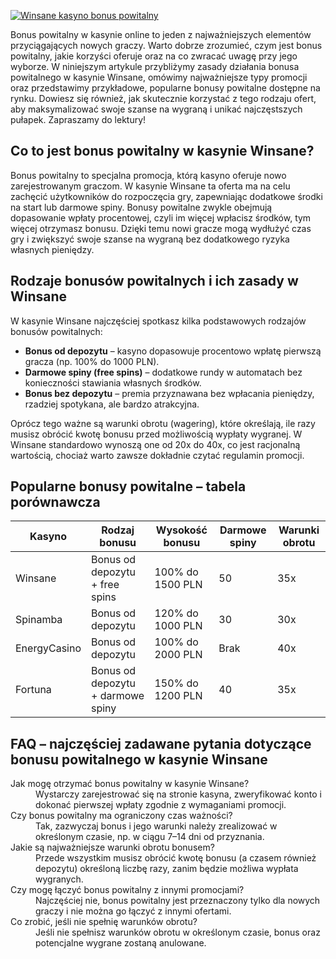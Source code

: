 [![Winsane kasyno bonus powitalny](https://123-caf.pages.dev/gitsignup.png)](https://vrmoo.ru/Bt82HjjY)

<p>Bonus powitalny w kasynie online to jeden z najważniejszych elementów przyciągających nowych graczy. Warto dobrze zrozumieć, czym jest bonus powitalny, jakie korzyści oferuje oraz na co zwracać uwagę przy jego wyborze. W niniejszym artykule przybliżymy zasady działania bonusa powitalnego w kasynie Winsane, omówimy najważniejsze typy promocji oraz przedstawimy przykładowe, popularne bonusy powitalne dostępne na rynku. Dowiesz się również, jak skutecznie korzystać z tego rodzaju ofert, aby maksymalizować swoje szanse na wygraną i unikać najczęstszych pułapek. Zapraszamy do lektury!</p>  <h2>Co to jest bonus powitalny w kasynie Winsane?</h2> <p>Bonus powitalny to specjalna promocja, którą kasyno oferuje nowo zarejestrowanym graczom. W kasynie Winsane ta oferta ma na celu zachęcić użytkowników do rozpoczęcia gry, zapewniając dodatkowe środki na start lub darmowe spiny. Bonusy powitalne zwykle obejmują dopasowanie wpłaty procentowej, czyli im więcej wpłacisz środków, tym więcej otrzymasz bonusu. Dzięki temu nowi gracze mogą wydłużyć czas gry i zwiększyć swoje szanse na wygraną bez dodatkowego ryzyka własnych pieniędzy.</p>  <h2>Rodzaje bonusów powitalnych i ich zasady w Winsane</h2> <p>W kasynie Winsane najczęściej spotkasz kilka podstawowych rodzajów bonusów powitalnych:</p> <ul>   <li><strong>Bonus od depozytu</strong> – kasyno dopasowuje procentowo wpłatę pierwszą gracza (np. 100% do 1000 PLN).</li>   <li><strong>Darmowe spiny (free spins)</strong> – dodatkowe rundy w automatach bez konieczności stawiania własnych środków.</li>   <li><strong>Bonus bez depozytu</strong> – premia przyznawana bez wpłacania pieniędzy, rzadziej spotykana, ale bardzo atrakcyjna.</li> </ul> <p>Oprócz tego ważne są warunki obrotu (wagering), które określają, ile razy musisz obrócić kwotę bonusu przed możliwością wypłaty wygranej. W Winsane standardowo wynoszą one od 20x do 40x, co jest racjonalną wartością, chociaż warto zawsze dokładnie czytać regulamin promocji.</p>  <h2>Popularne bonusy powitalne – tabela porównawcza</h2> <table>   <thead>     <tr>       <th>Kasyno</th>       <th>Rodzaj bonusu</th>       <th>Wysokość bonusu</th>       <th>Darmowe spiny</th>       <th>Warunki obrotu</th>     </tr>   </thead>   <tbody>     <tr>       <td>Winsane</td>       <td>Bonus od depozytu + free spins</td>       <td>100% do 1500 PLN</td>       <td>50</td>       <td>35x</td>     </tr>     <tr>       <td>Spinamba</td>       <td>Bonus od depozytu</td>       <td>120% do 1000 PLN</td>       <td>30</td>       <td>30x</td>     </tr>     <tr>       <td>EnergyCasino</td>       <td>Bonus od depozytu</td>       <td>100% do 2000 PLN</td>       <td>Brak</td>       <td>40x</td>     </tr>     <tr>       <td>Fortuna</td>       <td>Bonus od depozytu + darmowe spiny</td>       <td>150% do 1200 PLN</td>       <td>40</td>       <td>35x</td>     </tr>   </tbody> </table>  <h2>FAQ – najczęściej zadawane pytania dotyczące bonusu powitalnego w kasynie Winsane</h2> <dl>   <dt>Jak mogę otrzymać bonus powitalny w kasynie Winsane?</dt>   <dd>Wystarczy zarejestrować się na stronie kasyna, zweryfikować konto i dokonać pierwszej wpłaty zgodnie z wymaganiami promocji.</dd>    <dt>Czy bonus powitalny ma ograniczony czas ważności?</dt>   <dd>Tak, zazwyczaj bonus i jego warunki należy zrealizować w określonym czasie, np. w ciągu 7–14 dni od przyznania.</dd>    <dt>Jakie są najważniejsze warunki obrotu bonusem?</dt>   <dd>Przede wszystkim musisz obrócić kwotę bonusu (a czasem również depozytu) określoną liczbę razy, zanim będzie możliwa wypłata wygranych.</dd>    <dt>Czy mogę łączyć bonus powitalny z innymi promocjami?</dt>   <dd>Najczęściej nie, bonus powitalny jest przeznaczony tylko dla nowych graczy i nie można go łączyć z innymi ofertami.</dd>    <dt>Co zrobić, jeśli nie spełnię warunków obrotu?</dt>   <dd>Jeśli nie spełnisz warunków obrotu w określonym czasie, bonus oraz potencjalne wygrane zostaną anulowane.</dd> </dl>